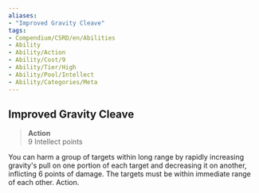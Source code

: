 ```yaml
---
aliases:
- "Improved Gravity Cleave"
tags:
- Compendium/CSRD/en/Abilities
- Ability
- Ability/Action
- Ability/Cost/9
- Ability/Tier/High
- Ability/Pool/Intellect
- Ability/Categories/Meta
---
```


  
## Improved Gravity Cleave  
>**Action**  
>9 Intellect points
  
You can harm a group of targets within long range by rapidly increasing gravity's pull on one portion of each target and decreasing it on another, inflicting 6 points of damage. The targets must be within immediate range of each other. Action.